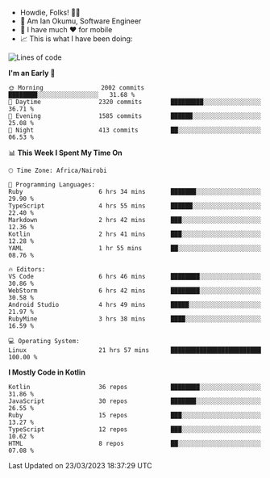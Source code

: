 
* Howdie, Folks! 👋🤓
* 🤪 Am Ian Okumu, Software Engineer
* 📱 I have much ❤️ for mobile
* 📈 This is what I have been doing:
  
<!-- <a href="https://otsembo.github.io/OtsemboPortfolio/" style="margin-right:.5%; margin-top=.5%;">
  <img align="center" src="https://github-readme-stats.vercel.app/api/top-langs/?username=otsembo&layout=compact" />
</a> -->

<!--START_SECTION:waka-->
![Lines of code](https://img.shields.io/badge/From%20Hello%20World%20I%27ve%20Written-4.9%20million%20lines%20of%20code-blue)

**I'm an Early 🐤** 

```text
🌞 Morning                2002 commits        ████████░░░░░░░░░░░░░░░░░   31.68 % 
🌆 Daytime                2320 commits        █████████░░░░░░░░░░░░░░░░   36.71 % 
🌃 Evening                1585 commits        ██████░░░░░░░░░░░░░░░░░░░   25.08 % 
🌙 Night                  413 commits         ██░░░░░░░░░░░░░░░░░░░░░░░   06.53 % 
```


📊 **This Week I Spent My Time On** 

```text
🕑︎ Time Zone: Africa/Nairobi

💬 Programming Languages: 
Ruby                     6 hrs 34 mins       ███████░░░░░░░░░░░░░░░░░░   29.90 % 
TypeScript               4 hrs 55 mins       ██████░░░░░░░░░░░░░░░░░░░   22.40 % 
Markdown                 2 hrs 42 mins       ███░░░░░░░░░░░░░░░░░░░░░░   12.36 % 
Kotlin                   2 hrs 41 mins       ███░░░░░░░░░░░░░░░░░░░░░░   12.28 % 
YAML                     1 hr 55 mins        ██░░░░░░░░░░░░░░░░░░░░░░░   08.76 % 

🔥 Editors: 
VS Code                  6 hrs 46 mins       ████████░░░░░░░░░░░░░░░░░   30.86 % 
WebStorm                 6 hrs 42 mins       ████████░░░░░░░░░░░░░░░░░   30.58 % 
Android Studio           4 hrs 49 mins       █████░░░░░░░░░░░░░░░░░░░░   21.97 % 
RubyMine                 3 hrs 38 mins       ████░░░░░░░░░░░░░░░░░░░░░   16.59 % 

💻 Operating System: 
Linux                    21 hrs 57 mins      █████████████████████████   100.00 % 
```

**I Mostly Code in Kotlin** 

```text
Kotlin                   36 repos            ████████░░░░░░░░░░░░░░░░░   31.86 % 
JavaScript               30 repos            ███████░░░░░░░░░░░░░░░░░░   26.55 % 
Ruby                     15 repos            ███░░░░░░░░░░░░░░░░░░░░░░   13.27 % 
TypeScript               12 repos            ███░░░░░░░░░░░░░░░░░░░░░░   10.62 % 
HTML                     8 repos             ██░░░░░░░░░░░░░░░░░░░░░░░   07.08 % 
```




 Last Updated on 23/03/2023 18:37:29 UTC
<!--END_SECTION:waka-->

<br />
<br />
<br />
<br />
<br />
  
  </div>
<!---
otsembo/otsembo is a ✨ special ✨ repository because its `README.md` (this file) appears on your GitHub profile.
You can click the Preview link to take a look at your changes.
--->
